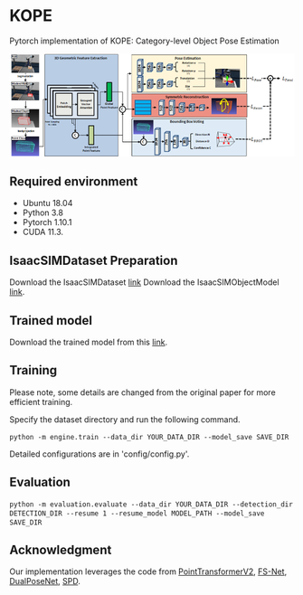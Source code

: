 # KOPE
Pytorch implementation of KOPE: Category-level Object Pose Estimation 

![pipeline](pic/pipeline.png)

## Required environment

- Ubuntu 18.04
- Python 3.8 
- Pytorch 1.10.1
- CUDA 11.3.
 

## IsaacSIMDataset Preparation
Download the IsaacSIMDataset [link](https://drive.google.com/file/d/1Y9YMRH6dRzuOWFrcVYkAd-rEVgaLTv9j/view?usp=sharing)
Download the IsaacSIMObjectModel [link](https://drive.google.com/file/d/1owc2MXld1Yw2ITblFigT-pVCY_hDAZzf/view?usp=sharing).

## Trained model
Download the trained model from this [link](https://drive.google.com/file/d/1bK99MFeZm7CXVA45xUdvUQ0irtiBKgUV/view?usp=sharing).

## Training
Please note, some details are changed from the original paper for more efficient training. 

Specify the dataset directory and run the following command.
```shell
python -m engine.train --data_dir YOUR_DATA_DIR --model_save SAVE_DIR
```

Detailed configurations are in 'config/config.py'.

## Evaluation
```shell
python -m evaluation.evaluate --data_dir YOUR_DATA_DIR --detection_dir DETECTION_DIR --resume 1 --resume_model MODEL_PATH --model_save SAVE_DIR
```


## Acknowledgment
Our implementation leverages the code from [PointTransformerV2](https://github.com/PointTransformerV2), [FS-Net](https://github.com/DC1991/FS_Net),
[DualPoseNet](https://github.com/Gorilla-Lab-SCUT/DualPoseNet), [SPD](https://github.com/mentian/object-deformnet).
